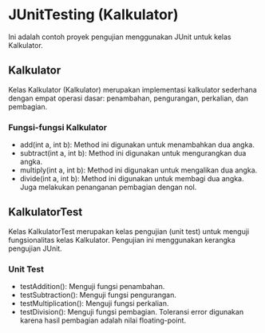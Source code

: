 # JUnitTesting (Kalkulator)

Ini adalah contoh proyek pengujian menggunakan JUnit untuk kelas Kalkulator.

## Kalkulator

Kelas Kalkulator (Kalkulator) merupakan implementasi kalkulator sederhana dengan empat operasi dasar: penambahan, pengurangan, perkalian, dan pembagian.

### Fungsi-fungsi Kalkulator

- add(int a, int b): Method ini digunakan untuk menambahkan dua angka.
- subtract(int a, int b): Method ini digunakan untuk mengurangkan dua angka.
- multiply(int a, int b): Method ini digunakan untuk mengalikan dua angka.
- divide(int a, int b): Method ini digunakan untuk membagi dua angka. Juga melakukan penanganan pembagian dengan nol.

## KalkulatorTest

Kelas KalkulatorTest merupakan kelas pengujian (unit test) untuk menguji fungsionalitas kelas Kalkulator. Pengujian ini menggunakan kerangka pengujian JUnit.

### Unit Test

- testAddition(): Menguji fungsi penambahan.
- testSubtraction(): Menguji fungsi pengurangan.
- testMultiplication(): Menguji fungsi perkalian.
- testDivision(): Menguji fungsi pembagian. Toleransi error digunakan karena hasil pembagian adalah nilai floating-point.
